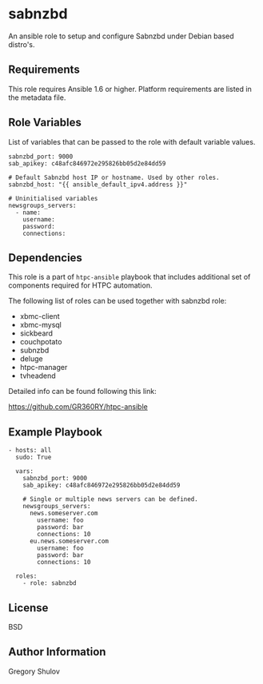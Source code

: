 sabnzbd
=======

An ansible role to setup and configure Sabnzbd under Debian based distro's.

Requirements
------------

This role requires Ansible 1.6 or higher. Platform requirements are listed in the metadata file.

Role Variables
--------------

List of variables that can be passed to the role with default variable values.

```
sabnzbd_port: 9000
sab_apikey: c48afc846972e295826bb05d2e84dd59

# Default Sabnzbd host IP or hostname. Used by other roles.
sabnzbd_host: "{{ ansible_default_ipv4.address }}"

# Uninitialised variables
newsgroups_servers:
  - name:
    username:
    password:
    connections:
```



Dependencies
------------

This role is a part of `htpc-ansible` playbook that includes additional set of components required for HTPC automation.

The following list of roles can be used together with sabnzbd role:
    
- xbmc-client
- xbmc-mysql
- sickbeard
- couchpotato
- subnzbd
- deluge
- htpc-manager
- tvheadend


Detailed info can be found following this link:

https://github.com/GR360RY/htpc-ansible


Example Playbook
----------------

```
- hosts: all
  sudo: True

  vars:
    sabnzbd_port: 9000
    sab_apikey: c48afc846972e295826bb05d2e84dd59

    # Single or multiple news servers can be defined.
    newsgroups_servers:
      news.someserver.com
        username: foo
        password: bar
        connections: 10
      eu.news.someserver.com
        username: foo
        password: bar
        connections: 10
    
  roles:
    - role: sabnzbd
```

License
-------

BSD

Author Information
------------------

Gregory Shulov